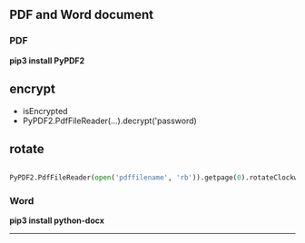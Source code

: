 ## PDF and Word document

### PDF

**pip3 install PyPDF2**

encrypt
---
* isEncrypted
* PyPDF2.PdfFileReader(...).decrypt('password)

rotate
---
```python

PyPDF2.PdfFileReader(open('pdffilename', 'rb')).getpage(0).rotateClockwise(90)
```

### Word

**pip3 install python-docx**


---
